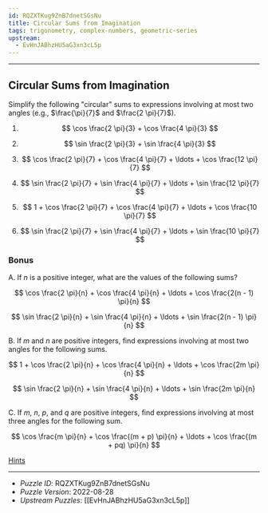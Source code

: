 ```yaml
---
id: RQZXTKug9ZnB7dnetSGsNu
title: Circular Sums from Imagination
tags: trigonometry, complex-numbers, geometric-series
upstream:
  - EvHnJABhzHU5aG3xn3cL5p
---
```


--------------------------------------------------------------------------------------------

## Circular Sums from Imagination

Simplify the following "circular" sums to expressions involving at most two angles
(e.g., $\frac{\pi}{7}$ and $\frac{2 \pi}{7}$).

1. $$
     \cos \frac{2 \pi}{3} + \cos \frac{4 \pi}{3}
   $$

2. $$
     \sin \frac{2 \pi}{3} + \sin \frac{4 \pi}{3}
   $$

3. $$
     \cos \frac{2 \pi}{7} + \cos \frac{4 \pi}{7} + \ldots + \cos \frac{12 \pi}{7}
   $$

4. $$
     \sin \frac{2 \pi}{7} + \sin \frac{4 \pi}{7} + \ldots + \sin \frac{12 \pi}{7}
   $$

5. $$
     1 + \cos \frac{2 \pi}{7} + \cos \frac{4 \pi}{7} + \ldots + \cos \frac{10 \pi}{7}
   $$

6. $$
     \sin \frac{2 \pi}{7} + \sin \frac{4 \pi}{7} + \ldots + \sin \frac{10 \pi}{7}
   $$

### Bonus

A. If $n$ is a positive integer, what are the values of the following sums?

   $$
     \cos \frac{2 \pi}{n} + \cos \frac{4 \pi}{n} + \ldots + \cos \frac{2(n - 1) \pi}{n}
   $$

   $$
     \sin \frac{2 \pi}{n} + \sin \frac{4 \pi}{n} + \ldots + \sin \frac{2(n - 1) \pi}{n}
   $$

B. If $m$ and $n$ are positive integers, find expressions involving at most two angles for
   the following sums.

   $$
     1 + \cos \frac{2 \pi}{n} + \cos \frac{4 \pi}{n} + \ldots + \cos \frac{2m \pi}{n}
   $$

   $$
     \sin \frac{2 \pi}{n} + \sin \frac{4 \pi}{n} + \ldots + \sin \frac{2m \pi}{n}
   $$

C. If $m$, $n$, $p$, and $q$ are positive integers, find expressions involving at most
   three angles for the following sum.

   $$
     \cos \frac{m \pi}{n} + \cos \frac{(m + p) \pi}{n} + \ldots
     + \cos \frac{(m + pq)  \pi}{n}
   $$

[Hints](RQZXTKug9ZnB7dnetSGsNu-hints.md)

--------------------------------------------------------------------------------------------

* _Puzzle ID_: RQZXTKug9ZnB7dnetSGsNu
* _Puzzle Version_: 2022-08-28
* _Upstream Puzzles_: [[EvHnJABhzHU5aG3xn3cL5p]]
